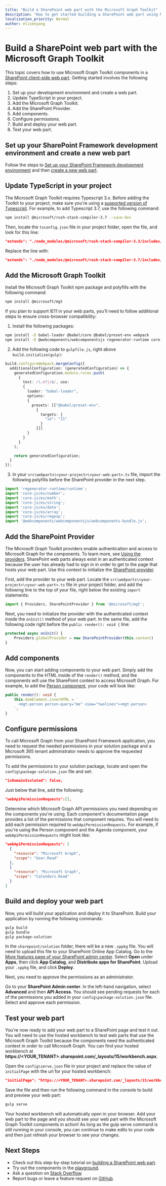 ```yaml
---
title: "Build a SharePoint web part with the Microsoft Graph Toolkit"
description: "How to get started building a SharePoint web part using Microsoft Graph Toolkit."
localization_priority: Normal
author: elisenyang
---
```


# Build a SharePoint web part with the Microsoft Graph Toolkit

This topic covers how to use Microsoft Graph Toolkit components in a [SharePoint client-side web part](https://docs.microsoft.com/sharepoint/dev/spfx/web-parts/overview-client-side-web-parts). Getting started involves the following steps:

1. Set up your development environment and create a web part.
2. Update TypeScript in your project.
3. Add the Microsoft Graph Toolkit.
4. Add the SharePoint Provider.
5. Add components.
6. Configure permissions.
7. Build and deploy your web part.
8. Test your web part.

## Set up your SharePoint Framework development environment and create a new web part

Follow the steps to [Set up your SharePoint Framework development environment](https://docs.microsoft.com/sharepoint/dev/spfx/set-up-your-development-environment) and then [create a new web part](https://docs.microsoft.com/sharepoint/dev/spfx/web-parts/get-started/build-a-hello-world-web-part).

## Update TypeScript in your project

The Microsoft Graph Toolkit requires Typescript 3.x. Before adding the Toolkit to your project, make sure you're using a [supported version of Typescript](https://github.com/SharePoint/sp-dev-docs/wiki/SharePoint-Framework-v1.8-release-notes#support-for-typescript-27-29-and-3x). For example, to add Typescript 3.7, use the following command:

```bash
npm install @microsoft/rush-stack-compiler-3.7 --save-dev
```
Then, locate the `tsconfig.json` file in your project folder, open the file, and look for this line:

```json
"extends": "./node_modules/@microsoft/rush-stack-compiler-3.3/includes/tsconfig-web.json",
```
Replace the line with:

```json
"extends": "./node_modules/@microsoft/rush-stack-compiler-3.7/includes/tsconfig-web.json",
```

## Add the Microsoft Graph Toolkit

Install the Microsoft Graph Toolkit npm package and polyfills with the following command:

```bash
npm install @microsoft/mgt
```
If you plan to support IE11 in your web parts, you'll need to follow additional steps to ensure cross-browser compatibility:

1. Install the following packages:
```bash
npm install -D babel-loader @babel/core @babel/preset-env webpack
npm install -D @webcomponents/webcomponentsjs regenerator-runtime core-js
```

2. Add the following code to `gulpfile.js`, right above `build.initialize(gulp)`:
```ts
build.configureWebpack.mergeConfig({
  additionalConfiguration: (generatedConfiguration) => {
    generatedConfiguration.module.rules.push(
      {
        test: /\.m?js$/, use:
        {
          loader: "babel-loader",
          options:
          {
            presets: [["@babel/preset-env",
              {
                targets: {
                  "ie": "11"
                }
              }]]
          }
        }
      }
    );

    return generatedConfiguration;
  }
});
```
3. In your `src\webparts\<your-project>\<your-web-part>.ts` file, import the following polyfills before the SharePoint provider in the next step.

```ts
import 'regenerator-runtime/runtime';
import 'core-js/es/number';
import 'core-js/es/math';
import 'core-js/es/string';
import 'core-js/es/date';
import 'core-js/es/array';
import 'core-js/es/regexp';
import '@webcomponents/webcomponentsjs/webcomponents-bundle.js';
```

## Add the SharePoint Provider

The Microsoft Graph Toolkit providers enable authentication and access to Microsoft Graph for the components. To learn more, see [Using the providers](../providers.md). SharePoint web parts always exist in an authenticated context because the user has already had to sign in in order to get to the page that hosts your web part. Use this context to initialize the [SharePoint provider](../providers/sharepoint.md).

First, add the provider to your web part. Locate the `src\webparts\<your-project>\<your-web-part>.ts` file in your project folder, and add the following line to the top of your file, right below the existing `import` statements:

```ts
import { Providers, SharePointProvider } from '@microsoft/mgt';
```

Next, you need to initialize the provider with the authenticated context inside the `onInit()` method of your web part. In the same file, add the following code right before the `public render(): void {` line:

```ts
protected async onInit() {
    Providers.globalProvider = new SharePointProvider(this.context)
}
```

## Add components

Now, you can start adding components to your web part. Simply add the components to the HTML inside of the `render()` method, and the components will use the SharePoint context to access Microsoft Graph. For example, to add the [Person component](../components/person.md), your code will look like:

```ts
public render(): void {
    this.domElement.innerHTML = `
      <mgt-person person-query="me" view="twolines"><mgt-person>
    `;
}
```

## Configure permissions

To call Microsoft Graph from your SharePoint Framework application, you need to request the needed permissions in your solution package and a Microsoft 365 tenant administrator needs to approve the requested permissions.

To add the permissions to your solution package, locate and open the `config\package-solution.json` file and set:

```json
"isDomainIsolated": false,
```

Just below that line, add the following:

```json
"webApiPermissionRequests":[],
```

Determine which Microsoft Graph API permissions you need depending on the components you're using. Each component's documentation page provides a list of the permissions that component requires. You will need to add each permission required to `webApiPermissionRequests`. For example, if you're using the Person component and the Agenda component, your `webApiPermissionRequests` might look like:

```json
"webApiPermissionRequests": [
  {
    "resource": "Microsoft Graph",
    "scope": "User.Read"
  },
  {
    "resource": "Microsoft Graph",
    "scope": "Calendars.Read"
  }
]
```
## Build and deploy your web part

Now, you will build your application and deploy it to SharePoint. Build your application by running the following commands:

```bash
gulp build
gulp bundle
gulp package-solution
```

In the `sharepoint/solution` folder, there will be a new `.sppkg` file. You will need to upload this file to your SharePoint Online App Catalog. Go to the [More features page of your SharePoint admin center](https://admin.microsoft.com/sharepoint?page=classicfeatures&modern=true). Select **Open** under **Apps**, then click **App Catalog**, and **Distribute apps for SharePoint**. Upload your `.sppkg` file, and click **Deploy**.

Next, you need to approve the permissions as an administrator.

Go to your **SharePoint Admin center**. In the left-hand navigation, select **Advanced** and then **API Access**. You should see pending requests for each of the permissions you added in your `config\package-solution.json` file. Select and approve each permission.

## Test your web part

You're now ready to add your web part to a SharePoint page and test it out. You will need to use the hosted workbench to test web parts that use the Microsoft Graph Toolkit because the components need the authenticated context in order to call Microsoft Graph. You can find your hosted workbench at **https://<YOUR_TENANT>.sharepoint.com/_layouts/15/workbench.aspx**.

Open the `config\serve.json` file in your project and replace the  value of `initialPage` with the url for your hosted workbench:
```json
"initialPage": "https://<YOUR_TENANT>.sharepoint.com/_layouts/15/workbench.aspx",
```
Save the file and then run the following command in the console to build and preview your web part:

```bash
gulp serve
```

Your hosted workbench will automatically open in your browser. Add your web part to the page and you should see your web part with the Microsoft Graph Toolkit components in action! As long as the gulp serve command is still running in your console, you can continue to make edits to your code and then just refresh your browser to see your changes.

## Next Steps
- Check out this step-by-step tutorial on [building a SharePoint web part](https://developer.microsoft.com/graph/blogs/a-lap-around-microsoft-graph-toolkit-day-9-microsoft-graph-toolkit-sharepoint-provider/).
- Try out the components in the [playground](https://mgt.dev).
- Ask a question on [Stack Overflow](https://aka.ms/mgt-question).
- Report bugs or leave a feature request on [GitHub](https://aka.ms/mgt).


